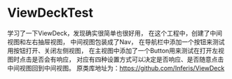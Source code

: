 # ViewDeckTest
学习了一下ViewDeck，发现确实很简单也很好用，
在这个工程中，创建了中间视图和左右抽屉视图，
中间视图包装成了Nav，
在导航栏中添加一个按钮来测试用按钮打开、关闭左侧视图，
在主视图中添加了一个Button用来测试在打开左视图时点击是否会有响应，
对应有四种设置方式可以决定是否响应、是否随意点击中间视图回到中间视图。
原类库地址为：https://github.com/Inferis/ViewDeck
